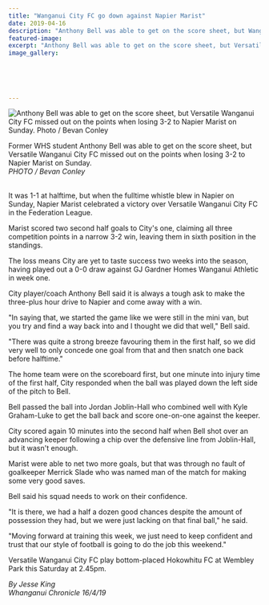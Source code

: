 ```yaml
---
title: "Wanganui City FC go down against Napier Marist"
date: 2019-04-16
description: "Anthony Bell was able to get on the score sheet, but Wanganui City FC missed out on the points when losing 3-2 to Napier...."
featured-image: 
excerpt: "Anthony Bell was able to get on the score sheet, but Versatile Wanganui City FC missed out on the points when losing 3-2 to Napier Marist."
image_gallery:
	
	
	
	
	
---
```


<p><img src="https://www.nzherald.co.nz/resizer/YjezGFV4DPXuBVOMqXluGQxcgcU=/620x349/smart/filters:quality(70)/arc-anglerfish-syd-prod-nzme.s3.amazonaws.com/public/N2NM35NEPJFUROV7G3GHQQBEII.jpg" alt="Anthony Bell was able to get on the score sheet, but Versatile Wanganui City FC missed out on the points when losing 3-2 to Napier Marist on Sunday. Photo / Bevan Conley " /></p>
<p><span>Former WHS student Anthony Bell was able to get on the score sheet, but Versatile Wanganui City FC missed out on the points when losing 3-2 to Napier Marist on Sunday. <br /><em>PHOTO / Bevan Conley</em></span></p>
<p class="element element-paragraph"><br />It was 1-1 at halftime, but when the fulltime whistle blew in Napier on Sunday, Napier Marist celebrated a victory over Versatile Wanganui City FC in the Federation League.</p>
<p class="element element-paragraph">Marist scored two second half goals to City's one, claiming all three competition points in a narrow 3-2 win, leaving them in sixth position in the standings.</p>
<p class="element element-paragraph">The loss means City are yet to taste success two weeks into the season, having played out a 0-0 draw against GJ Gardner Homes Wanganui Athletic in week one.</p>
<p class="element element-paragraph">City player/coach Anthony Bell said it is always a tough ask to make the three-plus hour drive to Napier and come away with a win.</p>
<p class="element element-paragraph">"In saying that, we started the game like we were still in the mini van, but you try and find a way back into and I thought we did that well," Bell said.</p>
<p class="element element-paragraph">"There was quite a strong breeze favouring them in the first half, so we did very well to only concede one goal from that and then snatch one back before halftime."</p>
<p class="element element-paragraph">The home team were on the scoreboard first, but one minute into injury time of the first half, City responded when the ball was played down the left side of the pitch to Bell.</p>
<p class="element element-paragraph">Bell passed the ball into Jordan Joblin-Hall who combined well with Kyle Graham-Luke to get the ball back and score one-on-one against the keeper.</p>
<p class="element element-paragraph">City scored again 10 minutes into the second half when Bell shot over an advancing keeper following a chip over the defensive line from Joblin-Hall, but it wasn't enough.</p>
<p class="element element-paragraph">Marist were able to net two more goals, but that was through no fault of goalkeeper Merrick Slade who was named man of the match for making some very good saves.</p>
<p class="element element-paragraph">Bell said his squad needs to work on their confidence.</p>
<p class="element element-paragraph">"It is there, we had a half a dozen good chances despite the amount of possession they had, but we were just lacking on that final ball," he said.</p>
<p class="element element-paragraph">"Moving forward at training this week, we just need to keep confident and trust that our style of football is going to do the job this weekend."</p>
<p class="element element-paragraph">Versatile Wanganui City FC play bottom-placed Hokowhitu FC at Wembley Park this Saturday at 2.45pm.</p>
<p class="element element-paragraph"><em>By Jesse King</em><br /><em>Whanganui Chronicle 16/4/19</em></p>

